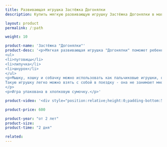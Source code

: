 ```yaml
---
title: Развивающая игрушка Застёжка Догонялки
description: Купить мягкую развивающую игрушку Застёжка Догонялки в магазине KiddyTrick

layout: product
permalink: /:path

weight: 10

product-name: 'Застёжка "Догонялки"'
product-desc: '<p>Мягкая развивающая игрушка "Догонялки" поможет ребенку в развитии мелкой моторики. Игрушка состоит из 3 фетровых персонажей - домашних животных - мышки, кошки и собаки и кусочка сыра. Каждое животное собирается из двух частей - головы и тела, которые соединяются различными застежками:</p>
<ul>
<li>пуговицы</li>
<li>липучка</li>
<li>шнурок</li>
</ul>
<p>Мышку, кошку и собачку можно использовать как пальчиковые игрушки, открывая и закрывая им рот. Друг с другом животные соединяются кнопками: мышка кушает сыр, кошка догоняет мышку, а собака - кошку.
Такую игрушку легко можно взять с собой в поездку - она не занимает много места и может на некоторое время занять малыша.
</p>
<p>Игра упакована в хлопковую сумочку.</p>'

product-video: '<div style="position:relative;height:0;padding-bottom:56.25%"><iframe src="https://www.youtube.com/embed/ZHeRy3XVSa4?ecver=2" width="640" height="360" frameborder="0" style="position:absolute;width:100%;height:100%;left:0" allowfullscreen></iframe></div>'

product-price: 600

product-year: "от 2 лет"
product-size: 
product-time: "2 дня"

related:
---
```

	
